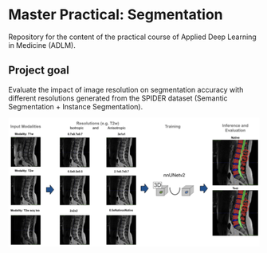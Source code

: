# Master Practical: Segmentation

Repository for the content of the practical course of Applied Deep Learning in Medicine (ADLM).

## Project goal

Evaluate the impact of image resolution on segmentation accuracy with different resolutions generated from the SPIDER dataset (Semantic Segmentation + Instance Segmentation).

![Diagram](imgs/resolutions.png)
